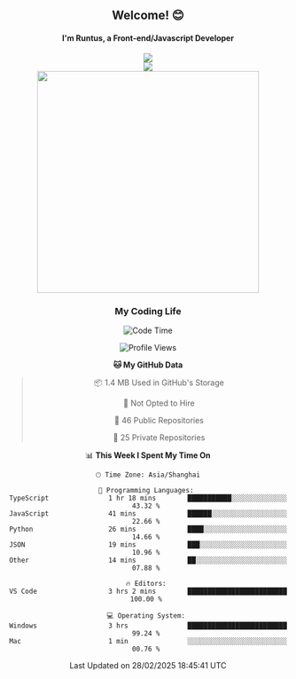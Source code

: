 

<div align="center">
    <div>    
        <h2>Welcome! 😊</h2>
        <h4> I'm Runtus, a Front-end/Javascript Developer</h4>
        <a href="https://github.com/antvis/g2">
            <img src="https://img.shields.io/endpoint?url=https://awards.antv.vision/runtus-g2-contributor.json" />
        </a>
    </div>
    <img style="width=100%" src="https://github.com/user-attachments/assets/96bbb592-d82f-4a25-bfe7-39362c279943"> </img>
</div>


<div align="center">
<img src="https://github-readme-stats.vercel.app/api?username=Runtus&show_icons=true&theme=tokyonight" width=400 />
</div>

<div align="center">
<h3>My Coding Life</h3>

<!--START_SECTION:waka-->
![Code Time](http://img.shields.io/badge/Code%20Time-426%20hrs%2020%20mins-blue)

![Profile Views](http://img.shields.io/badge/Profile%20Views-0-blue)

**🐱 My GitHub Data** 

> 📦 1.4 MB Used in GitHub's Storage 
 > 
> 🚫 Not Opted to Hire
 > 
> 📜 46 Public Repositories 
 > 
> 🔑 25 Private Repositories 
 > 
📊 **This Week I Spent My Time On** 

```text
🕑︎ Time Zone: Asia/Shanghai

💬 Programming Languages: 
TypeScript               1 hr 18 mins        ███████████░░░░░░░░░░░░░░   43.32 % 
JavaScript               41 mins             ██████░░░░░░░░░░░░░░░░░░░   22.66 % 
Python                   26 mins             ████░░░░░░░░░░░░░░░░░░░░░   14.66 % 
JSON                     19 mins             ███░░░░░░░░░░░░░░░░░░░░░░   10.96 % 
Other                    14 mins             ██░░░░░░░░░░░░░░░░░░░░░░░   07.88 % 

🔥 Editors: 
VS Code                  3 hrs 2 mins        █████████████████████████   100.00 % 

💻 Operating System: 
Windows                  3 hrs               █████████████████████████   99.24 % 
Mac                      1 min               ░░░░░░░░░░░░░░░░░░░░░░░░░   00.76 % 
```


 Last Updated on 28/02/2025 18:45:41 UTC
<!--END_SECTION:waka-->
</div>
